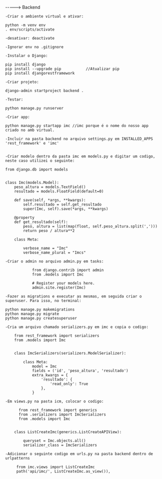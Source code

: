 -----> Backend

    -Criar o ambiente virtual e ativar:
````
python -m venv env
. env/scripts/activate
````
    -desativar: deactivate
    
    -Ignorar env no .gitignore

    -Instalar o Django:
````
pip install django
pip install --upgrade pip           //Atualizar pip
pip install djangorestframework
````

    -Criar projeto:
````
django-admin startproject backend .
````
    -Testar:
````
python manage.py runserver
````
    -Criar app:
````
python manage.py startapp imc //imc porque é o nome do nosso app criado no amb virtual.
````
    -Incluir na pasta backend no arquivo settings.py em INSTALLED_APPS 'rest_framework' e 'imc' 
    
    
    -Criar modelo dentro da pasta imc em models.py e digitar um codigo, neste caso utilizei o seguinte:
````
from django.db import models


class Imc(models.Model):
    peso_altura = models.TextField()
    resultado = models.FloatField(default=0)

    def save(self, *args, **kwargs):
        self.resultado = self.get_resultado
        super(Imc, self).save(*args, **kwargs)

    @property
    def get_resultado(self):
        peso, altura = list(map(float, self.peso_altura.split(',')))
        return peso / altura**2

    class Meta:

        verbose_name = "Imc"
        verbose_name_plural = "Imcs"

````

    -Criar o admin no arquivo admin.py em tasks:
````
            from django.contrib import admin
            from .models import Imc

            # Register your models here.
            admin.site.register(Imc)
````
    -Fazer as migrations e executar as mesmas, em seguida criar o superuser. Para isso, no terminal:
````
python manage.py makemigrations
python manage.py migrate
python manage.py createsuperuser
````
    -Cria um arquivo chamado serializers.py em imc e copia o codigo:
````
    from rest_framework import serializers
    from .models import Imc


    class ImcSerializers(serializers.ModelSerializer):

        class Meta:
            model = Imc
            fields = ('id', 'peso_altura', 'resultado')
            extra_kwargs = {
                'resultado': {
                    'read_only': True
                },
            }

````
    -Em views.py na pasta icm, colocar o codigo:
````
      from rest_framework import generics
      from .serializers import ImcSerializers
      from .models import Imc


    class ListCreateImc(generics.ListCreateAPIView):

        queryset = Imc.objects.all()
        serializer_class = ImcSerializers

````
    -Adicionar o seguinte codigo em urls.py na pasta backend dentro de urlpatterns
````
     from imc.views import ListCreateImc
     path('api/imc/', ListCreateImc.as_view()), 
````